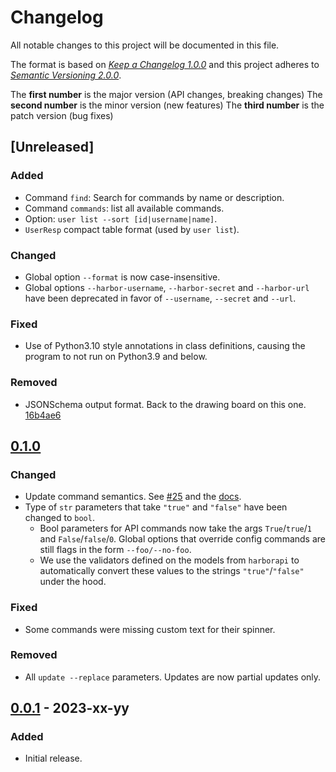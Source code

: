 # Changelog

All notable changes to this project will be documented in this file.

The format is based on [*Keep a Changelog 1.0.0*](https://keepachangelog.com/en/1.0.0/) and this project adheres to [*Semantic Versioning 2.0.0*](https://semver.org/).

The **first number** is the major version (API changes, breaking changes)
The **second number** is the minor version (new features)
The **third number** is the patch version (bug fixes)

<!-- changelog follows -->

## [Unreleased]

### Added

- Command `find`: Search for commands by name or description.
- Command `commands`: list all available commands.
- Option: `user list --sort [id|username|name]`.
- `UserResp` compact table format (used by `user list`).

### Changed

- Global option `--format` is now case-insensitive.
- Global options `--harbor-username`, `--harbor-secret` and `--harbor-url` have been deprecated in favor of `--username`, `--secret` and `--url`.

### Fixed

- Use of Python3.10 style annotations in class definitions, causing the program to not run on Python3.9 and below.

### Removed

- JSONSchema output format. Back to the drawing board on this one. [16b4ae6](https://github.com/pederhan/harbor-cli/commit/16b4ae608dfd41ea4dc9b94df1952d35aa2fd7b2)

## [0.1.0](https://github.com/pederhan/harbor-cli/tree/harbor-cli-v0.1.0)

### Changed

- Update command semantics. See [#25](https://github.com/pederhan/harbor-cli/pull/25) and the [docs](https://pederhan.github.io/harbor-cli/usage/terminology/#actions-terminology).
- Type of `str` parameters that take `"true"` and `"false"` have been changed to `bool`.
  - Bool parameters for API commands now take the args `True`/`true`/`1` and `False`/`false`/`0`. Global options that override config commands are still flags in the form `--foo/--no-foo`.
  - We use the validators defined on the models from `harborapi` to automatically convert these values to the strings `"true"`/`"false"` under the hood.

### Fixed

- Some commands were missing custom text for their spinner.

### Removed

- All `update --replace` parameters. Updates are now partial updates only.

## [0.0.1](https://github.com/pederhan/harbor-cli/tree/harbor-cli-v0.0.1) - 2023-xx-yy

### Added

- Initial release.

<!-- ### Changed -->
<!-- ### Fixed -->
